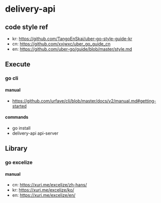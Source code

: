 # delivery-api
## code style ref 
* kr: https://github.com/TangoEnSkai/uber-go-style-guide-kr
* cn: https://github.com/xxjwxc/uber_go_guide_cn
* en: https://github.com/uber-go/guide/blob/master/style.md

## Execute
### go cli 
#### manual
* https://github.com/urfave/cli/blob/master/docs/v2/manual.md#getting-started
#### commands
* go install
* delivery-api api-server

## Library 
### go excelize
#### manual
* cn: https://xuri.me/excelize/zh-hans/
* kr: https://xuri.me/excelize/ko/
* en: https://xuri.me/excelize/en/
